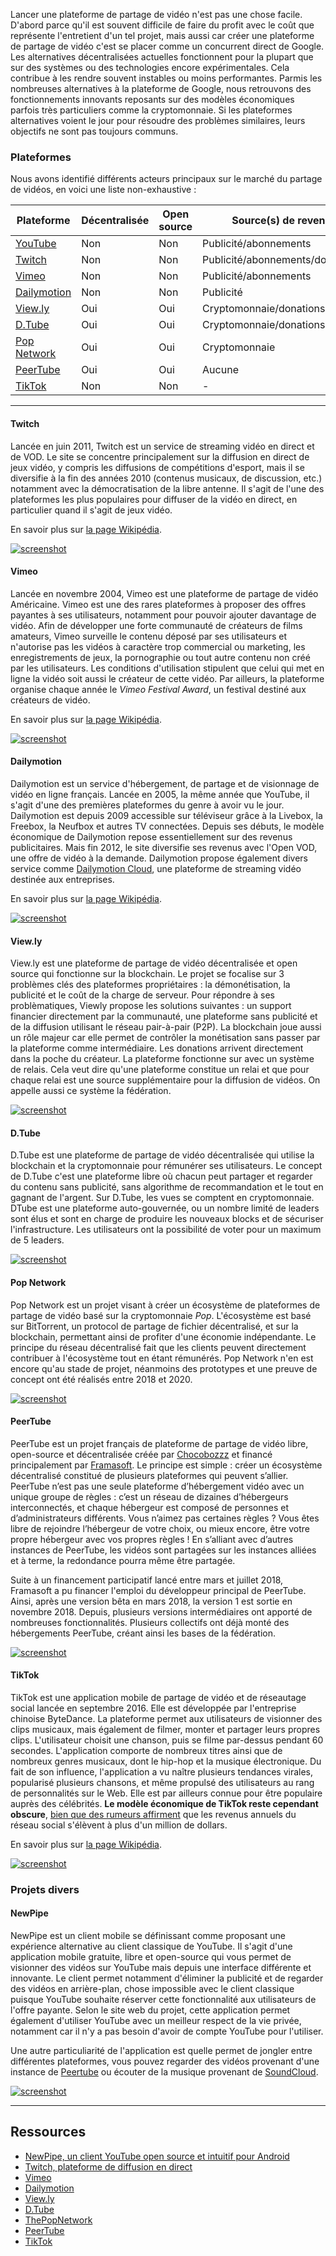 Lancer une plateforme de partage de vidéo n'est pas une chose facile. D'abord parce qu'il est souvent difficile de faire du profit avec le coût que représente l'entretient d'un tel projet, mais aussi car créer une plateforme de partage de vidéo c'est se placer comme un concurrent direct de Google. Les alternatives décentralisées actuelles fonctionnent pour la plupart que sur des systèmes ou des technologies encore expérimentales. Cela contribue à les rendre souvent instables ou moins performantes. Parmis les nombreuses alternatives à la plateforme de Google, nous retrouvons des fonctionnements innovants reposants sur des modèles économiques parfois très particuliers comme la cryptomonnaie. Si les plateformes alternatives voient le jour pour résoudre des problèmes similaires, leurs objectifs ne sont pas toujours communs.

### Plateformes

Nous avons identifié différents acteurs principaux sur le marché du partage de vidéos, en voici une liste non-exhaustive :

| Plateforme                  | Décentralisée | Open source | Source(s) de revenu             | Version       |
| --------------------------- | ------------- | ----------- | ------------------------------- | ------------- |
| [YouTube][2]                | Non           | Non         | Publicité/abonnements           | Stable        |
| [Twitch](#twitch)           | Non           | Non         | Publicité/abonnements/donations | Stable        |
| [Vimeo](#vimeo)             | Non           | Non         | Publicité/abonnements           | Stable        |
| [Dailymotion](#dailymotion) | Non           | Non         | Publicité                       | Stable        |
| [View.ly](#viewly)          | Oui           | Oui         | Cryptomonnaie/donations         | Alpha         |
| [D.Tube](#dtube)            | Oui           | Oui         | Cryptomonnaie/donations         | Bêta          |
| [Pop Network](#pop-network) | Oui           | Oui         | Cryptomonnaie                   | Développement |
| [PeerTube](#peertube)       | Oui           | Oui         | Aucune                          | Stable        |
| [TikTok](#tiktok)           | Non           | Non         | -                               | Stable        |

* * *

#### Twitch

Lancée en juin 2011, Twitch est un service de streaming vidéo en direct et de VOD. Le site se concentre principalement sur la diffusion en direct de jeux vidéo, y compris les diffusions de compétitions d'esport, mais il se diversifie à la fin des années 2010 (contenus musicaux, de discussion, etc.) notamment avec la démocratisation de la libre antenne. Il s'agit de l'une des plateformes les plus populaires pour diffuser de la vidéo en direct, en particulier quand il s'agit de jeux vidéo.

En savoir plus sur [la page Wikipédia](https://fr.wikipedia.org/wiki/Twitch).

[![screenshot](../assets/screenshot_31.png)][3]

#### Vimeo

Lancée en novembre 2004, Vimeo est une plateforme de partage de vidéo Américaine. Vimeo est une des rares plateformes à proposer des offres payantes à ses utilisateurs, notamment pour pouvoir ajouter davantage de vidéo. Afin de développer une forte communauté de créateurs de films amateurs, Vimeo surveille le contenu déposé par ses utilisateurs et n'autorise pas les vidéos à caractère trop commercial ou marketing, les enregistrements de jeux, la pornographie ou tout autre contenu non créé par les utilisateurs. Les conditions d'utilisation stipulent que celui qui met en ligne la vidéo soit aussi le créateur de cette vidéo. Par ailleurs, la plateforme organise chaque année le _Vimeo Festival Award_, un festival destiné aux créateurs de vidéo.

En savoir plus sur [la page Wikipédia](https://fr.wikipedia.org/wiki/Vimeo).

[![screenshot](../assets/screenshot_30.png)][4]

#### Dailymotion

Dailymotion est un service d'hébergement, de partage et de visionnage de vidéo en ligne français. Lancée en 2005, la même année que YouTube, il s'agit d'une des premières plateformes du genre à avoir vu le jour. Dailymotion est depuis 2009 accessible sur téléviseur grâce à la Livebox, la Freebox, la Neufbox et autres TV connectées. Depuis ses débuts, le modèle économique de Dailymotion repose essentiellement sur des revenus publicitaires. Mais fin 2012, le site diversifie ses revenus avec l'Open VOD, une offre de vidéo à la demande. Dailymotion propose également divers service comme [Dailymotion Cloud](https://dmcloud.net/), une plateforme de streaming vidéo destinée aux entreprises.

En savoir plus sur [la page Wikipédia](https://fr.wikipedia.org/wiki/Dailymotion).

[![screenshot](../assets/screenshot_29.png)][5]

#### View.ly

View.ly est une plateforme de partage de vidéo décentralisée et open source qui fonctionne sur la blockchain. Le projet se focalise sur 3 problèmes clés des plateformes propriétaires : la démonétisation, la publicité et le coût de la charge de serveur. Pour répondre à ses problèmatiques, Viewly propose les solutions suivantes : un support financier directement par la communauté, une plateforme sans publicité et de la diffusion utilisant le réseau pair-à-pair (P2P). La blockchain joue aussi un rôle majeur car elle permet de contrôler la monétisation sans passer par la plateforme comme intermédiaire. Les donations arrivent directement dans la poche du créateur. La plateforme fonctionne sur avec un système de relais. Cela veut dire qu'une plateforme constitue un relai et que pour chaque relai est une source supplémentaire pour la diffusion de vidéos. On appelle aussi ce système la fédération.

[![screenshot](../assets/screenshot_28.png)][6]

#### D.Tube

D.Tube est une plateforme de partage de vidéo décentralisée qui utilise la blockchain et la cryptomonnaie pour rémunérer ses utilisateurs. Le concept de D.Tube c'est une plateforme libre où chacun peut partager et regarder du contenu sans publicité, sans algorithme de recommandation et le tout en gagnant de l'argent. Sur D.Tube, les vues se comptent en cryptomonnaie. DTube est une plateforme auto-gouvernée, ou un nombre limité de leaders sont élus et sont en charge de produire les nouveaux blocks et de sécuriser l'infrastructure. Les utilisateurs ont la possibilité de voter pour un maximum de 5 leaders.

[![screenshot](../assets/screenshot_27.png)][7]

#### Pop Network

Pop Network est un projet visant à créer un écosystème de plateformes de partage de vidéo basé sur la cryptomonnaie _Pop_. L'écosystème est basé sur BitTorrent, un protocol de partage de fichier décentralisé, et sur la blockchain, permettant ainsi de profiter d'une économie indépendante. Le principe du réseau décentralisé fait que les clients peuvent directement contribuer à l'écosystème tout en étant rémunérés. Pop Network n'en est encore qu'au stade de projet, néanmoins des prototypes et une preuve de concept ont été réalisés entre 2018 et 2020.

[![screenshot](../assets/screenshot_32.png)][8]

#### PeerTube

PeerTube est un projet français de plateforme de partage de vidéo libre, open-source et décentralisée créée par [Chocobozzz](https://github.com/Chocobozzz) et financé principalement par [Framasoft](https://framasoft.org/). Le principe est simple : créer un écosystème décentralisé constitué de plusieurs plateformes qui peuvent s’allier. PeerTube n’est pas une seule plateforme d’hébergement vidéo avec un unique groupe de règles : c’est un réseau de dizaines d’hébergeurs interconnectés, et chaque hébergeur est composé de personnes et d’administrateurs différents. Vous n’aimez pas certaines règles ? Vous êtes libre de rejoindre l’hébergeur de votre choix, ou mieux encore, être votre propre hébergeur avec vos propres règles ! En s’alliant avec d’autres instances de PeerTube, les vidéos sont partagées sur les instances alliées et à terme, la redondance pourra même être partagée.

Suite à un financement participatif lancé entre mars et juillet 2018, Framasoft a pu financer l'emploi du développeur principal de PeerTube. Ainsi, après une version bêta en mars 2018, la version 1 est sortie en novembre 2018. Depuis, plusieurs versions intermédiaires ont apporté de nombreuses fonctionnalités. Plusieurs collectifs ont déjà monté des hébergements PeerTube, créant ainsi les bases de la fédération.

[![screenshot](../assets/screenshot_26.png)][9]

#### TikTok

TikTok est une application mobile de partage de vidéo et de réseautage social lancée en septembre 2016. Elle est développée par l'entreprise chinoise ByteDance. La plateforme permet aux utilisateurs de visionner des clips musicaux, mais également de filmer, monter et partager leurs propres clips. L'utilisateur choisit une chanson, puis se filme par-dessus pendant 60 secondes. L'application comporte de nombreux titres ainsi que de nombreux genres musicaux, dont le hip-hop et la musique électronique. Du fait de son influence, l'application a vu naître plusieurs tendances virales, popularisé plusieurs chansons, et même propulsé des utilisateurs au rang de personnalités sur le Web. Elle est par ailleurs connue pour être populaire auprès des célébrités. **Le modèle économique de TikTok reste cependant obscure**, [bien que des rumeurs affirment](https://futureworktechnologies.com/how-tik-tok-works-business-revenue-model) que les revenus annuels du réseau social s'élèvent à plus d'un million de dollars.

En savoir plus sur [la page Wikipédia](https://fr.wikipedia.org/wiki/TikTok).

[![screenshot](../assets/screenshot_34.jpeg)][1]

### Projets divers

#### NewPipe

NewPipe est un client mobile se définissant comme proposant une expérience alternative au client classique de YouTube. Il s'agit d'une application mobile gratuite, libre et open-source qui vous permet de visionner des vidéos sur YouTube mais depuis une interface différente et innovante. Le client permet notamment d'éliminer la publicité et de regarder des vidéos en arrière-plan, chose impossible avec le client classique puisque YouTube souhaite réserver cette fonctionnalité aux utilisateurs de l'offre payante. Selon le site web du projet, cette application permet également d'utiliser YouTube avec un meilleur respect de la vie privée, notamment car il n'y a pas besoin d'avoir de compte YouTube pour l'utiliser.

Une autre particuliarité de l'application est quelle permet de jongler entre différentes plateformes, vous pouvez regarder des vidéos provenant d'une instance de [Peertube](#peertube) ou écouter de la musique provenant de [SoundCloud](https://soundcloud.com/).

[![screenshot](../assets/screenshot_33.png)][1]

* * *

## Ressources

-   [NewPipe, un client YouTube open source et intuitif pour Android][1]
-   [Twitch, plateforme de diffusion en direct][3]
-   [Vimeo][4]
-   [Dailymotion][5]
-   [View.ly][6]
-   [D.Tube][7]
-   [ThePopNetwork][8]
-   [PeerTube][9]
-   [TikTok][10]

[1]: https://newpipe.schabi.org/

[2]: https://www.youtube.com/

[3]: https://www.twitch.tv/

[4]: https://vimeo.com/

[5]: https://www.dailymotion.com/

[6]: https://view.ly/

[7]: https://d.tube/

[8]: https://thepopnetwork.org/

[9]: https://joinpeertube.org/

[10]: https://www.tiktok.com/fr/
